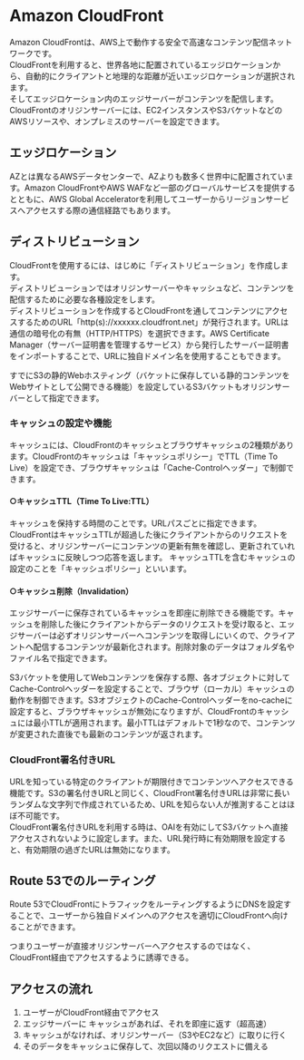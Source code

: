 # Amazon CloudFront
Amazon CloudFrontは、AWS上で動作する安全で高速なコンテンツ配信ネットワークです。  
CloudFrontを利用すると、世界各地に配置されているエッジロケーションから、自動的にクライアントと地理的な距離が近いエッジロケーションが選択されます。  
そしてエッジロケーション内のエッジサーバーがコンテンツを配信します。
CloudFrontのオリジンサーバーには、EC2インスタンスやS3バケットなどのAWSリソースや、オンプレミスのサーバーを設定できます。

## エッジロケーション
AZとは異なるAWSデータセンターで、AZよりも数多く世界中に配置されています。Amazon CloudFrontやAWS WAFなど一部のグローバルサービスを提供するとともに、AWS Global Acceleratorを利用してユーザーからリージョンサービスへアクセスする際の通信経路でもあります。

## ディストリビューション
CloudFrontを使用するには、はじめに「ディストリビューション」を作成します。  
ディストリビューションではオリジンサーバーやキャッシュなど、コンテンツを配信するために必要な各種設定をします。  
ディストリビューションを作成するとCloudFrontを通してコンテンツにアクセスするためのURL「http(s)://xxxxxx.cloudfront.net」が発行されます。URLは通信の暗号化の有無（HTTP/HTTPS）を選択できます。AWS Certificate Manager（サーバー証明書を管理するサービス）から発行したサーバー証明書をインポートすることで、URLに独自ドメイン名を使用することもできます。

すでにS3の静的Webホスティング（バケットに保存している静的コンテンツをWebサイトとして公開できる機能）を設定しているS3バケットもオリジンサーバーとして指定できます。

### キャッシュの設定や機能
キャッシュには、CloudFrontのキャッシュとブラウザキャッシュの2種類があります。CloudFrontのキャッシュは「キャッシュポリシー」でTTL（Time To Live）を設定でき、ブラウザキャッシュは「Cache-Controlヘッダー」で制御できます。

#### ○キャッシュTTL（Time To Live:TTL）
キャッシュを保持する時間のことです。URLパスごとに指定できます。CloudFrontはキャッシュTTLが超過した後にクライアントからのリクエストを受けると、オリジンサーバーにコンテンツの更新有無を確認し、更新されていればキャッシュに反映しつつ応答を返します。
キャッシュTTLを含むキャッシュの設定のことを「キャッシュポリシー」といいます。

#### ○キャッシュ削除（Invalidation）
エッジサーバーに保存されているキャッシュを即座に削除できる機能です。キャッシュを削除した後にクライアントからデータのリクエストを受け取ると、エッジサーバーは必ずオリジンサーバーへコンテンツを取得しにいくので、クライアントへ配信するコンテンツが最新化されます。削除対象のデータはフォルダ名やファイル名で指定できます。

S3バケットを使用してWebコンテンツを保存する際、各オブジェクトに対してCache-Controlヘッダーを設定することで、ブラウザ（ローカル）キャッシュの動作を制御できます。S3オブジェクトのCache-Controlヘッダーをno-cacheに設定すると、ブラウザキャッシュが無効になりますが、CloudFrontのキャッシュには最小TTLが適用されます。最小TTLはデフォルトで1秒なので、コンテンツが変更された直後でも最新のコンテンツが返されます。

### CloudFront署名付きURL
URLを知っている特定のクライアントが期限付きでコンテンツへアクセスできる機能です。S3の署名付きURLと同じく、CloudFront署名付きURLは非常に長いランダムな文字列で作成されているため、URLを知らない人が推測することはほぼ不可能です。  
CloudFront署名付きURLを利用する時は、OAIを有効にしてS3バケットへ直接アクセスされないように設定します。また、URL発行時に有効期限を設定すると、有効期限の過ぎたURLは無効になります。

## Route 53でのルーティング
Route 53でCloudFrontにトラフィックをルーティングするようにDNSを設定することで、ユーザーから独自ドメインへのアクセスを適切にCloudFrontへ向けることができます。

つまりユーザーが直接オリジンサーバーへアクセスするのではなく、CloudFront経由でアクセスするように誘導できる。

## アクセスの流れ
1. ユーザーがCloudFront経由でアクセス
2. エッジサーバーに キャッシュがあれば、それを即座に返す（超高速）
3. キャッシュがなければ、オリジンサーバー（S3やEC2など）に取りに行く
4. そのデータをキャッシュに保存して、次回以降のリクエストに備える

